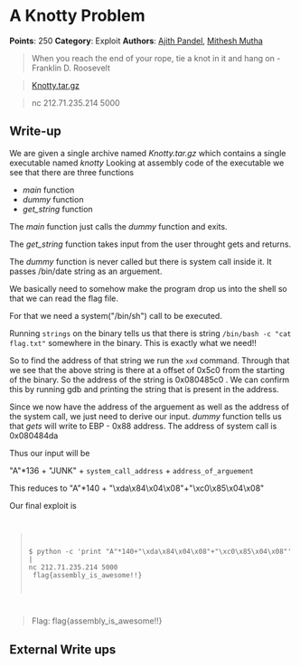 # A Knotty Problem
**Points**: 250
**Category**: Exploit
**Authors**: [Ajith Pandel](https://github.com/ajithps), [Mithesh Mutha](https://github.com/mitesh-mutha)
> When you reach the end of your rope, tie a knot in it and hang on - Franklin D. Roosevelt

> [Knotty.tar.gz](./Knotty.tar.gz)

> nc 212.71.235.214 5000 

## Write-up
We are given a single archive named _Knotty.tar.gz_ which contains a single executable named _knotty_
Looking at assembly code of the executable we see that there are three functions

* _main_ function
* _dummy_ function
* _get\_string_ function

The _main_ function just calls the _dummy_ function and exits.

The _get\_string_ function takes input from the user throught gets and returns.

The _dummy_ function is never called but there is system call inside it. It passes /bin/date string as an arguement.

We basically need to somehow make the program drop us into the shell so that we can read the flag file.

For that we need a system("/bin/sh") call to be executed.

Running `strings` on the binary tells us that there is string `/bin/bash -c "cat flag.txt"` somewhere in the binary. This is exactly what we need!!

So to find the address of that string we run the `xxd` command. Through that we see that the above string is there at a offset of 0x5c0 from the starting of the binary. So the address of the string is 0x080485c0 . We can confirm this by running gdb and printing the string that is present in the address.

Since we now have the address of the arguement as well as the address of the system call, we just need to derive our input. _dummy_ function tells us that _gets_ will write to EBP - 0x88 address. The address of system call is 0x080484da


Thus our input will be

"A"*136 + "JUNK" + `system_call_address` + `address_of_arguement`

This reduces to "A"*140 + "\xda\x84\x04\x08"+"\xc0\x85\x04\x08"

Our final exploit is
<code>
> $ python -c 'print "A"*140+"\xda\x84\x04\x08"+"\xc0\x85\x04\x08"' | nc 212.71.235.214 5000<br/>
> flag{assembly\_is\_awesome!!}
</code>


> Flag: flag{assembly\_is\_awesome!!}

## External Write ups

